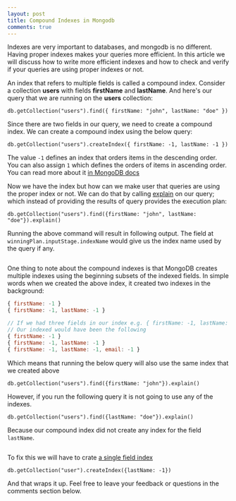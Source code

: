 ```yaml
---
layout: post
title: Compound Indexes in Mongodb
comments: true
---
```


Indexes are very important to databases, and mongodb is no different. Having proper indexes makes your queries more efficient. In this article we will discuss how to write more efficient indexes and how to check and verify if your queries are using proper indexes or not.

An index that refers to multiple fields is called a compound index. Consider a collection **users** with fields **firstName** and **lastName**. And here's our query that we are running on the **users** collection:

```
db.getCollection("users").find({ firstName: "john", lastName: "doe" })
```

Since there are two fields in our query, we need to create a compound index. We can create a compound index using the below query:

```
db.getCollection("users").createIndex({ firstName: -1, lastName: -1 })
```

The value `-1` defines an index that orders items in the descending order. You can also assign `1` which defines the orders of items in ascending order. You can read more about it [in MongoDB docs](https://docs.mongodb.com/manual/core/index-compound/#sort-order)

Now we have the index but how can we make user that queries are using the proper index or not. We can do that by calling [explain](https://docs.mongodb.com/manual/reference/method/cursor.explain/) on our query; which instead of providing the results of query provides the execution plan:

```
db.getCollection("users").find({firstName: "john", lastName: "doe"}).explain()
```

Running the above command will result in following output. The field at `winningPlan.inputStage.indexName` would give us the index name used by the query if any.

<figure align="center"> 
    <img src="{{ site.baseurl }}/img/20200619/snap-1.png" alt=""/>
</figure>

One thing to note about the compound indexes is that MongoDB creates multiple indexes using the beginning subsets of the indexed fields. In simple words when we created the above index, it created two indexes in the background:
```javascript
{ firstName: -1 }
{ firstName: -1, lastName: -1 }

// If we had three fields in our index e.g. { firstName: -1, lastName: -1, email: -1 }
// Our indexed would have been the following
{ firstName: -1 }
{ firstName: -1, lastName: -1 }
{ firstName: -1, lastName: -1, email: -1 }
```

Which means that running the below query will also use the same index that we created above
```
db.getCollection("users").find({firstName: "john"}).explain()
```

However, if you run the following query it is not going to use any of the indexes.  
```
db.getCollection("users").find({lastName: "doe"}).explain()
```

Because our compound index did not create any index for the field `lastName`.

<figure align="center"> 
    <img src="{{ site.baseurl }}/img/20200619/snap-2.png" alt=""/>
</figure>

To fix this we will have to crate [a single field index](https://docs.mongodb.com/manual/core/index-single/)

```
db.getCollection("user").createIndex({lastName: -1})
```

And that wraps it up. Feel free to leave your feedback or questions in the comments section below.